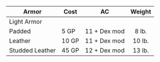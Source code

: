| Armor           | Cost  | AC           | Weight |
| --------------- | ----- | ------------ | :----: |
| Light Armor |
| Padded          | 5 GP  | 11 + Dex mod | 8 lb.  |
| Leather         | 10 GP | 11 + Dex mod | 10 lb. |
| Studded Leather | 45 GP | 12 + Dex mod | 13 lb. |